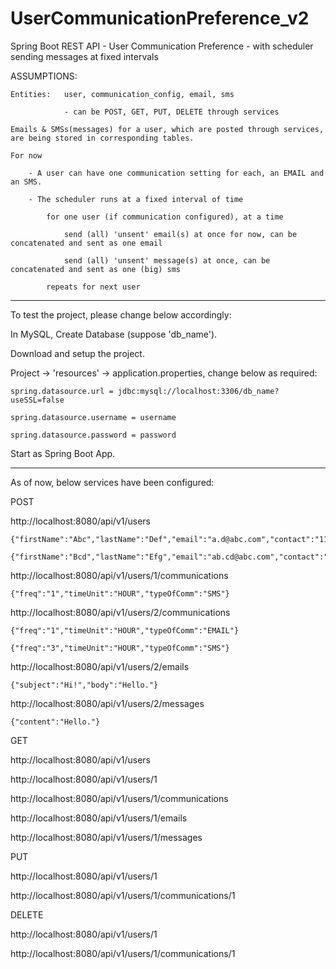 # UserCommunicationPreference_v2
Spring Boot REST API - User Communication Preference - with scheduler sending messages at fixed intervals

ASSUMPTIONS:

	Entities:	user, communication_config, email, sms

				- can be POST, GET, PUT, DELETE through services

	Emails & SMSs(messages) for a user, which are posted through services, are being stored in corresponding tables.
  
	For now

		- A user can have one communication setting for each, an EMAIL and an SMS.

		- The scheduler runs at a fixed interval of time

			for one user (if communication configured), at a time

				send (all) 'unsent' email(s) at once for now, can be concatenated and sent as one email

				send (all) 'unsent' message(s) at once, can be concatenated and sent as one (big) sms

			repeats for next user

------------------------------------------------------------------------------------------

To test the project, please change below accordingly:

In MySQL, 	Create Database (suppose 'db_name').

Download and setup the project.

Project -> 'resources' -> application.properties, change below as required:

	spring.datasource.url = jdbc:mysql://localhost:3306/db_name?useSSL=false

	spring.datasource.username = username

	spring.datasource.password = password

Start as Spring Boot App.

------------------------------------------------------------------------------------------

As of now, below services have been configured:

POST

http://localhost:8080/api/v1/users

	{"firstName":"Abc","lastName":"Def","email":"a.d@abc.com","contact":"1111111111"}

	{"firstName":"Bcd","lastName":"Efg","email":"ab.cd@abc.com","contact":"1212121212"}

http://localhost:8080/api/v1/users/1/communications

	{"freq":"1","timeUnit":"HOUR","typeOfComm":"SMS"}

http://localhost:8080/api/v1/users/2/communications

	{"freq":"1","timeUnit":"HOUR","typeOfComm":"EMAIL"}

	{"freq":"3","timeUnit":"HOUR","typeOfComm":"SMS"}

http://localhost:8080/api/v1/users/2/emails

	{"subject":"Hi!","body":"Hello."}

http://localhost:8080/api/v1/users/2/messages

	{"content":"Hello."}

GET

http://localhost:8080/api/v1/users

http://localhost:8080/api/v1/users/1

http://localhost:8080/api/v1/users/1/communications

http://localhost:8080/api/v1/users/1/emails

http://localhost:8080/api/v1/users/1/messages

PUT

http://localhost:8080/api/v1/users/1

http://localhost:8080/api/v1/users/1/communications/1

DELETE

http://localhost:8080/api/v1/users/1

http://localhost:8080/api/v1/users/1/communications/1
